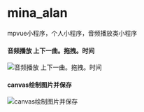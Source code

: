 # mina_alan
mpvue小程序，个人小程序，音频播放类小程序
#### 音频播放 上下一曲。拖拽。时间
![音频播放 上下一曲。拖拽。时间](https://github.com/lanshengzhong/mina_alan/blob/master/screenshot/2.gif)
#### canvas绘制图片并保存
![canvas绘制图片并保存](https://github.com/lanshengzhong/mina_alan/blob/master/screenshot/1.gif)